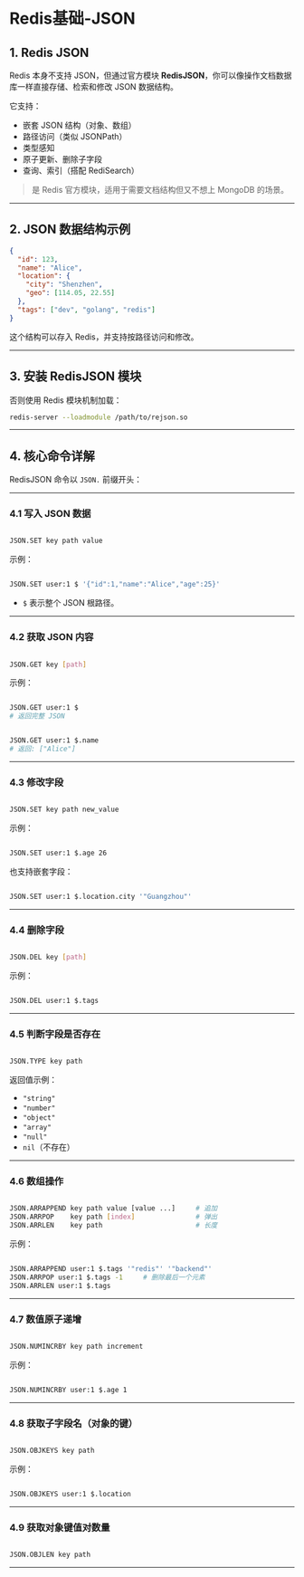 # Redis基础-JSON

## 1. Redis JSON

Redis 本身不支持 JSON，但通过官方模块 **RedisJSON**，你可以像操作文档数据库一样直接存储、检索和修改 JSON 数据结构。

它支持：

- 嵌套 JSON 结构（对象、数组）
- 路径访问（类似 JSONPath）
- 类型感知
- 原子更新、删除子字段
- 查询、索引（搭配 RediSearch）

> 是 Redis 官方模块，适用于需要文档结构但又不想上 MongoDB 的场景。

---

## 2. JSON 数据结构示例

```json
{
  "id": 123,
  "name": "Alice",
  "location": {
    "city": "Shenzhen",
    "geo": [114.05, 22.55]
  },
  "tags": ["dev", "golang", "redis"]
}
```

这个结构可以存入 Redis，并支持按路径访问和修改。

---

## 3. 安装 RedisJSON 模块

否则使用 Redis 模块机制加载：

```bash
redis-server --loadmodule /path/to/rejson.so
```

---

## 4. 核心命令详解

RedisJSON 命令以 `JSON.` 前缀开头：

---

### 4.1 写入 JSON 数据

```bash

JSON.SET key path value
```

示例：

```bash

JSON.SET user:1 $ '{"id":1,"name":"Alice","age":25}'
```

- `$` 表示整个 JSON 根路径。

---

### 4.2 获取 JSON 内容

```bash

JSON.GET key [path]
```

示例：

```bash

JSON.GET user:1 $
# 返回完整 JSON
```

```bash

JSON.GET user:1 $.name
# 返回: ["Alice"]
```

---

### 4.3 修改字段

```bash

JSON.SET key path new_value
```

示例：

```bash

JSON.SET user:1 $.age 26
```

也支持嵌套字段：

```bash

JSON.SET user:1 $.location.city '"Guangzhou"'
```

---

### 4.4 删除字段

```bash

JSON.DEL key [path]
```

示例：

```bash

JSON.DEL user:1 $.tags
```

---

### 4.5 判断字段是否存在

```bash

JSON.TYPE key path
```

返回值示例：

- `"string"`
- `"number"`
- `"object"`
- `"array"`
- `"null"`
- `nil`（不存在）

---

### 4.6 数组操作

```bash

JSON.ARRAPPEND key path value [value ...]     # 追加
JSON.ARRPOP    key path [index]               # 弹出
JSON.ARRLEN    key path                       # 长度
```

示例：

```bash

JSON.ARRAPPEND user:1 $.tags '"redis"' '"backend"'
JSON.ARRPOP user:1 $.tags -1     # 删除最后一个元素
JSON.ARRLEN user:1 $.tags
```

---

### 4.7 数值原子递增

```bash

JSON.NUMINCRBY key path increment
```

示例：

```bash

JSON.NUMINCRBY user:1 $.age 1
```

---

### 4.8 获取子字段名（对象的键）

```bash

JSON.OBJKEYS key path
```

示例：

```bash

JSON.OBJKEYS user:1 $.location
```

---

### 4.9 获取对象键值对数量

```bash

JSON.OBJLEN key path
```

---



